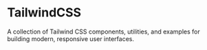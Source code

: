 # TailwindCSS
A collection of Tailwind CSS components, utilities, and examples for building modern, responsive user interfaces.
